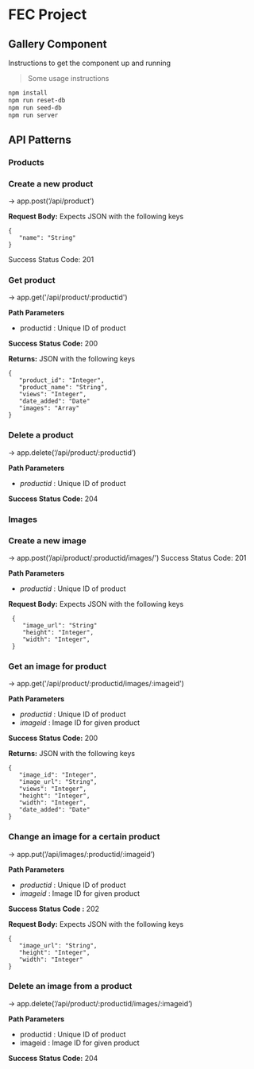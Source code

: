 # FEC Project
## Gallery Component

Instructions to get the component up and running
> Some usage instructions

```bash
npm install
npm run reset-db
npm run seed-db
npm run server
```
## API Patterns

### Products

 ### **Create a new product**
→ app.post(‘/api/product’)

**Request Body:** Expects JSON with the following keys
   ```
   {
      "name": "String"
   }
   ```

  Success Status Code: 201

### **Get product**
→ app.get('/api/product/:productid')

**Path Parameters**
   - productid : Unique ID of product

**Success Status Code:** 200

**Returns:** JSON with the following keys
```
{
   "product_id": "Integer",
   "product_name": "String",
   "views": "Integer",
   "date_added": "Date"
   "images": "Array"
}
```

### **Delete a product**
  → app.delete(‘/api/product/:productid’)

  **Path Parameters**
   - *productid* : Unique ID of product

   **Success Status Code:** 204

### Images

### **Create a new image**

→ app.post(‘/api/product/:productid/images/')
  Success Status Code: 201

  **Path Parameters**
   - *productid* : Unique ID of product

  **Request Body:** Expects JSON with the following keys
  ```
   {
      "image_url": "String"
      "height": "Integer",
      "width": "Integer",
   }
  ```

### **Get an image for product**
→ app.get('/api/product/:productid/images/:imageid')

**Path Parameters**
   - *productid* : Unique ID of product
   - *imageid* : Image ID for given product

**Success Status Code:** 200

**Returns:** JSON with the following keys
```
{
   "image_id": "Integer",
   "image_url": "String",
   "views": "Integer",
   "height": "Integer",
   "width": "Integer",
   "date_added": "Date"
}
```

### **Change an image for a certain product**
  → app.put(‘/api/images/:productid/:imageid’)

  **Path Parameters**
   - *productid* : Unique ID of product
   - *imageid* : Image ID for given product

   **Success Status Code :** 202

   **Request Body:** Expects JSON with the following keys
   ```
   {
      "image_url": "String",
      "height": "Integer",
      "width": "Integer"
   }
   ```

### **Delete an image from a product**
→ app.delete(‘/api/product/:productid/images/:imageid’)

  **Path Parameters**
  - productid : Unique ID of product
  - imageid : Image ID for given product

  **Success Status Code:** 204
